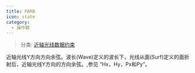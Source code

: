 ```yaml
---
title: PARB
icon: state
category:
  - 操作数
---
```


> 分类: [近轴光线数据约束](/hb/operands/131/881/  "Zemax 操作数 近轴光线数据约束")

近轴光线Y方向方向余弦。波长(Wave)定义的波长下，光线从面(Surf)定义的面折射后，近轴光线Y方向的方向余弦。,参见 “Hx，Hy，Px和Py”。